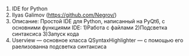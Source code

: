 1. IDE for Python
2. Ilyas Galimov (https://github.com/Negrov/)
3. Описание:
     Простой IDE для Python, написанный на PyQt6, с основними функциями IDE:
         1)Работа с файлами
         2)Подсветка синтаксиса
         3)Запуск кода
4. Userview — основное класса
   QSyntaxHighlighter — с помощью его раелизованна подсветка синтаксиса
   
